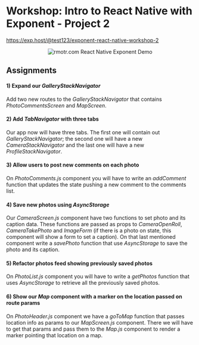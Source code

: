 # Workshop: Intro to React Native with Exponent - Project 2

https://exp.host/@test123/exponent-react-native-workshop-2

<p align='center'>
  <img
      src="http://i.imgur.com/6nKFtpW.jpg"
      alt="rmotr.com React Native Exponent Demo" />
</p>

## Assignments

#### 1) Expand our _GalleryStackNavigator_

Add two new routes to the _GalleryStackNavigator_ that contains _PhotoCommentsScreen_ and _MapScreen_.

#### 2) Add _TabNavigator_ with three tabs

Our app now will have three tabs. The first one will contain out _GalleryStackNavigator_; the second one will have a new _CameraStackNavigator_ and the last one will have a new _ProfileStackNavigator_.

#### 3) Allow users to post new comments on each photo

On _PhotoComments.js_ component you will have to write an _addComment_ function that updates the state pushing a new comment to the comments list.

#### 4) Save new photos using _AsyncStorage_

Our _CameraScreen.js_ component have two functions to set photo and its caption data. These functions are passed as props to _CameraOpenRoll_, _CameraTakePhoto_ and _ImageForm_ (if there is a photo on state, this component will show a form to set a caption). On that last mentioned component write a _savePhoto_ function that use _AsyncStorage_ to save the photo and its caption.

#### 5) Refactor photos feed showing previously saved photos

On _PhotoList.js_ component you will have to write a _getPhotos_ function that uses _AsyncStorage_ to retrieve all the previously saved photos.

#### 6) Show our _Map_ component with a marker on the location passed on route params

On _PhotoHeader.js_ component we have a _goToMap_ function that passes location info as params to our _MapScreen.js_ component. There we will have to get that params and pass them to the _Map.js_ component to render a marker pointing that location on a map.
